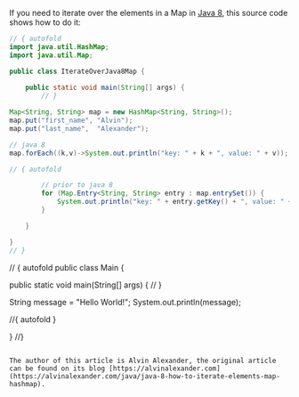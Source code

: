 If you need to iterate over the elements in a Map in [Java 8](http://www.oracle.com/technetwork/java/javase/8-whats-new-2157071.html), this source code shows how to do it:



```java runnable
// { autofold
import java.util.HashMap;
import java.util.Map;

public class IterateOverJava8Map {
    
    public static void main(String[] args) {
        // }

Map<String, String> map = new HashMap<String, String>();
map.put("first_name", "Alvin");
map.put("last_name",  "Alexander");

// java 8
map.forEach((k,v)->System.out.println("key: " + k + ", value: " + v));

// { autofold

        // prior to java 8
        for (Map.Entry<String, String> entry : map.entrySet()) {
            System.out.println("key: " + entry.getKey() + ", value: " + entry.getValue());
        }

    }

}
// }
```

// { autofold
public class Main {

public static void main(String[] args) {
// }

String message = "Hello World!";
System.out.println(message);

//{ autofold
}

}
//}
```

The author of this article is Alvin Alexander, the original article can be found on its blog [https://alvinalexander.com](https://alvinalexander.com/java/java-8-how-to-iterate-elements-map-hashmap).
